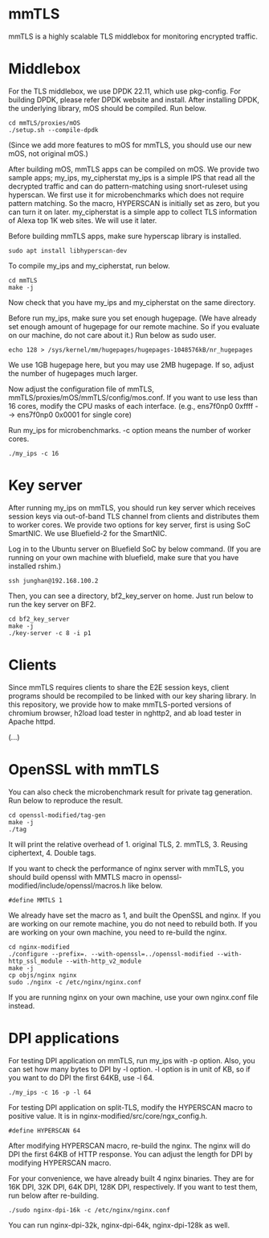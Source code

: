 # mmTLS
mmTLS is a highly scalable TLS middlebox for monitoring encrypted traffic.

# Middlebox
For the TLS middlebox, we use DPDK 22.11, which use pkg-config. For building DPDK, please refer DPDK website and install.
After installing DPDK, the underlying library, mOS should be compiled. Run below.

```
cd mmTLS/proxies/mOS
./setup.sh --compile-dpdk
```

(Since we add more features to mOS for mmTLS, you should use our new mOS, not original mOS.)

After building mOS, mmTLS apps can be compiled on mOS. We provide two sample apps; my_ips, my_cipherstat
my_ips is a simple IPS that read all the decrypted traffic and can do pattern-matching using snort-ruleset using hyperscan.
We first use it for microbenchmarks which does not require pattern matching. So the macro, HYPERSCAN is initially set as zero, but you can turn it on later.
my_cipherstat is a simple app to collect TLS information of Alexa top 1K web sites. We will use it later.

Before building mmTLS apps, make sure hyperscap library is installed.
```
sudo apt install libhyperscan-dev
```

To compile my_ips and my_cipherstat, run below.

```
cd mmTLS
make -j
```

Now check that you have my_ips and my_cipherstat on the same directory.

Before run my_ips, make sure you set enough hugepage. (We have already set enough amount of hugepage for our remote machine. So if you evaluate on our machine, do not care about it.)
Run below as sudo user.
```
echo 128 > /sys/kernel/mm/hugepages/hugepages-1048576kB/nr_hugepages
```

We use 1GB hugepage here, but you may use 2MB hugepage. If so, adjust the number of hugepages much larger.

Now adjust the configuration file of mmTLS, mmTLS/proxies/mOS/mmTLS/config/mos.conf.
If you want to use less than 16 cores, modify the CPU masks of each interface. (e.g., ens7f0np0 0xffff --> ens7f0np0 0x0001 for single core)

Run my_ips for microbenchmarks. -c option means the number of worker cores.
```
./my_ips -c 16
```

# Key server
After running my_ips on mmTLS, you should run key server which receives session keys via out-of-band TLS channel from clients and distributes them to worker cores.
We provide two options for key server, first is using SoC SmartNIC. We use Bluefield-2 for the SmartNIC.

Log in to the Ubuntu server on Bluefield SoC by below command.
(If you are running on your own machine with bluefield, make sure that you have installed rshim.)
```
ssh junghan@192.168.100.2
```

Then, you can see a directory, bf2_key_server on home. Just run below to run the key server on BF2.
```
cd bf2_key_server
make -j
./key-server -c 8 -i p1
```


# Clients
Since mmTLS requires clients to share the E2E session keys, client programs should be recompiled to be linked with our key sharing library.
In this repository, we provide how to make mmTLS-ported versions of chromium browser, h2load load tester in nghttp2, and ab load tester in Apache httpd.


(...)



# OpenSSL with mmTLS
You can also check the microbenchmark result for private tag generation. Run below to reproduce the result.
```
cd openssl-modified/tag-gen
make -j
./tag
```

It will print the relative overhead of 1. original TLS, 2. mmTLS, 3. Reusing ciphertext, 4. Double tags.

If you want to check the performance of nginx server with mmTLS, you should build openssl with MMTLS macro in openssl-modified/include/openssl/macros.h like below.
```
#define MMTLS 1
```
We already have set the macro as 1, and built the OpenSSL and nginx. If you are working on our remote machine, you do not need to rebuild both.
If you are working on your own machine, you need to re-build the nginx.
```
cd nginx-modified
./configure --prefix=. --with-openssl=../openssl-modified --with-http_ssl_module --with-http_v2_module
make -j
cp objs/nginx nginx
sudo ./nginx -c /etc/nginx/nginx.conf
```
If you are running nginx on your own machine, use your own nginx.conf file instead.


# DPI applications
For testing DPI application on mmTLS, run my_ips with -p option. Also, you can set how many bytes to DPI by -l option. -l option is in unit of KB, so if you want to do DPI the first 64KB, use -l 64.
```
./my_ips -c 16 -p -l 64
```

For testing DPI application on split-TLS, modify the HYPERSCAN macro to positive value. It is in nginx-modified/src/core/ngx_config.h.
```
#define HYPERSCAN 64
```
After modifying HYPERSCAN macro, re-build the nginx. The nginx will do DPI the first 64KB of HTTP response.
You can adjust the length for DPI by modifying HYPERSCAN macro.

For your convenience, we have already built 4 nginx binaries. They are for 16K DPI, 32K DPI, 64K DPI, 128K DPI, respectively.
If you want to test them, run below after re-building.
```
./sudo nginx-dpi-16k -c /etc/nginx/nginx.conf
```
You can run nginx-dpi-32k, nginx-dpi-64k, nginx-dpi-128k as well.
